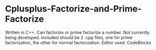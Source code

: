 # Cplusplus-Factorize-and-Prime-Factorize
Written in C++.
Can factorize or prime factorize a number.
Not currently being developed.
Included should be 2 .cpp files, one for prime factorization, the other for normal factorization.
Editor used: CodeBlocks
